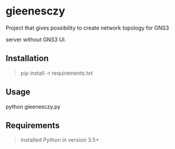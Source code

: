 # gieenesczy
Project that gives possibility to create network topology for GNS3<p>
server without GNS3 UI.

## Installation
> pip install -r requirements.txt

## Usage
python gieenesczy.py

## Requirements
> Installed Python in version 3.5+
